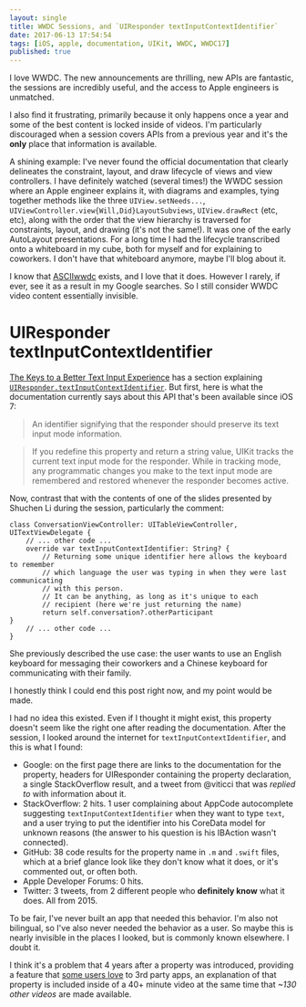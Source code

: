 ```yaml
---
layout: single
title: WWDC Sessions, and `UIResponder textInputContextIdentifier`
date: 2017-06-13 17:54:54
tags: [iOS, apple, documentation, UIKit, WWDC, WWDC17]
published: true
---
```


I love WWDC. The new announcements are thrilling, new APIs are fantastic, the sessions are incredibly useful, and the access to Apple engineers is unmatched.

I also find it frustrating, primarily because it only happens once a year and some of the best content is locked inside of videos. I'm particularly discouraged when a session covers APIs from a previous year and it's the **only** place that information is available.

A shining example: I've never found the official documentation that clearly delineates the constraint, layout, and draw lifecycle of views and view controllers. I have definitely watched (several times!) the WWDC session where an Apple engineer explains it, with diagrams and examples, tying together methods like the three `UIView.setNeeds...`, `UIViewController.view{Will,Did}LayoutSubviews`, `UIView.drawRect` (etc, etc), along with the order that the view hierarchy is traversed for constraints, layout, and drawing (it's not the same!). It was one of the early AutoLayout presentations. For a long time I had the lifecycle transcribed onto a whiteboard in my cube, both for myself and for explaining to coworkers. I don't have that whiteboard anymore, maybe I'll blog about it.

I know that [ASCIIwwdc](http://asciiwwdc.com) exists, and I love that it does. However I rarely, if ever, see it as a result in my Google searches. So I still consider WWDC video content essentially invisible.

# UIResponder textInputContextIdentifier

[The Keys to a Better Text Input Experience](https://developer.apple.com/videos/play/wwdc2017/242/) has a section explaining [`UIResponder.textInputContextIdentifier`](https://developer.apple.com/documentation/uikit/uiresponder/1621091-textinputcontextidentifier). But first, here is what the documentation currently says about this API that's been available since iOS 7:

> An identifier signifying that the responder should preserve its text input mode information.

> If you redefine this property and return a string value, UIKit tracks the current text input mode for the responder. While in tracking mode, any programmatic changes you make to the text input mode are remembered and restored whenever the responder becomes active.

Now, contrast that with the contents of one of the slides presented by Shuchen Li during the session, particularly the comment:

```
class ConversationViewController: UITableViewController, UITextViewDelegate {
    // ... other code ...
    override var textInputContextIdentifier: String? {
        // Returning some unique identifier here allows the keyboard to remember
        // which language the user was typing in when they were last communicating
        // with this person.
        // It can be anything, as long as it's unique to each
        // recipient (here we're just returning the name)
        return self.conversation?.otherParticipant
}
    // ... other code ...
}
```

She previously described the use case: the user wants to use an English keyboard for messaging their coworkers and a Chinese keyboard for communicating with their family.

I honestly think I could end this post right now, and my point would be made.

I had no idea this existed. Even if I thought it might exist, this property doesn't seem like the right one after reading the documentation. After the session, I looked around the internet for `textInputContextIdentifier`, and this is what I found:

* Google: on the first page there are links to the documentation for the property, headers for UIResponder containing the property declaration, a single StackOverflow result, and a tweet from @viticci that was *replied to* with information about it.
* StackOverflow: 2 hits. 1 user complaining about AppCode autocomplete suggesting `textInputContextIdentifier` when they want to type `text`, and a user trying to put the identifier into his CoreData model for unknown reasons (the answer to his question is his IBAction wasn't connected).
* GitHub: 38 code results for the property name in `.m` and `.swift` files, which at a brief glance look like they don't know what it does, or it's commented out, or often both.
* Apple Developer Forums: 0 hits.
* Twitter: 3 tweets, from 2 different people who **definitely know** what it does. All from 2015.

To be fair, I've never built an app that needed this behavior. I'm also not bilingual, so I've also never needed the behavior as a user. So maybe this is nearly invisible in the places I looked, but is commonly known elsewhere. I doubt it.

I think it's a problem that 4 years after a property was introduced, providing a feature that [some users love](https://www.macstories.net/news/ios-6-messages-now-automatically-selects-last-used-international-keyboard-for-each-contact/) to 3rd party apps, an explanation of that property is included inside of a 40+ minute video at the same time that *~130 other videos* are made available.

